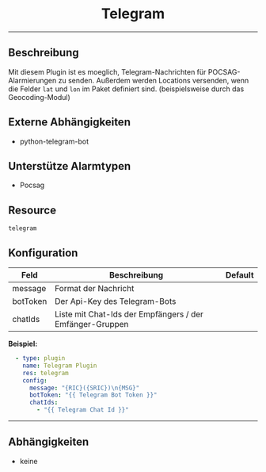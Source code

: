 # <center>Telegram</center> 
---

## Beschreibung
Mit diesem Plugin ist es moeglich, Telegram-Nachrichten für POCSAG-Alarmierungen zu senden. 
Außerdem werden Locations versenden, wenn die Felder `lat` und `lon` im Paket definiert sind. (beispielsweise durch das Geocoding-Modul)

## Externe Abhängigkeiten
- python-telegram-bot

## Unterstütze Alarmtypen
- Pocsag

## Resource
`telegram`

## Konfiguration

|Feld|Beschreibung|Default|
|----|------------|-------|
|message|Format der Nachricht||
|botToken|Der Api-Key des Telegram-Bots||
|chatIds|Liste mit Chat-Ids der Empfängers / der Emfänger-Gruppen||

**Beispiel:**
```yaml
  - type: plugin
    name: Telegram Plugin
    res: telegram
    config:
      message: "{RIC}({SRIC})\n{MSG}"
      botToken: "{{ Telegram Bot Token }}"
      chatIds: 
        - "{{ Telegram Chat Id }}"
```

---
## Abhängigkeiten

- keine
